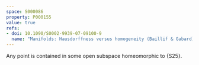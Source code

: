```yaml
---
space: S000086
property: P000155
value: true
refs:
- doi: 10.1090/S0002-9939-07-09100-9
  name: "Manifolds: Hausdorffness versus homogeneity (Baillif & Gabard)"
---
```


Any point is contained in some open subspace homeomorphic to {S25}.
